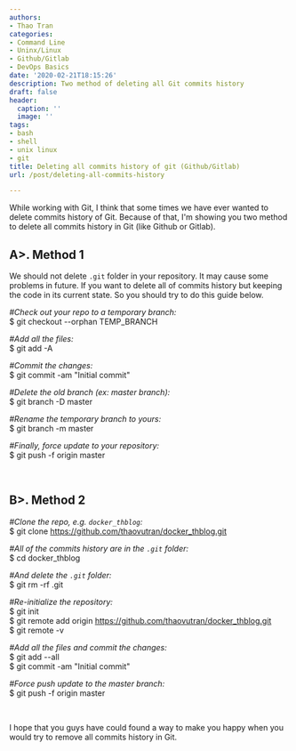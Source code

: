 ```yaml
---
authors:
- Thao Tran
categories:
- Command Line
- Uninx/Linux
- Github/Gitlab
- DevOps Basics
date: '2020-02-21T18:15:26'
description: Two method of deleting all Git commits history
draft: false
header:
  caption: ''
  image: ''
tags:
- bash
- shell
- unix linux
- git
title: Deleting all commits history of git (Github/Gitlab)
url: /post/deleting-all-commits-history

---
```


While working with Git, I think that some times we have ever wanted to delete commits history of Git. Because of that, I'm showing you two method to delete all commits history in Git (like Github or Gitlab).

## A>. Method 1 
We should not delete `.git` folder in your repository. It may cause some problems in future. If you want to delete all of commits history but keeping the code in its current state. So you should try to do this guide below.


<i>#Check out your repo to a temporary branch:</i><br>
$ git checkout --orphan TEMP_BRANCH

<i>#Add all the files:</i><br>
$ git add -A

<i>#Commit the changes:</i><br>
$ git commit -am "Initial commit"

<i>#Delete the old branch (ex: master branch):</i><br>
$ git branch -D master

<i>#Rename the temporary branch to yours:</i><br>
$ git branch -m master

<i>#Finally, force update to your repository:</i><br>
$ git push -f origin master

<p>&nbsp;</p>

## B>. Method 2

<i>#Clone the repo, e.g. `docker_thblog`:</i><br>
$ git clone https://github.com/thaovutran/docker_thblog.git

<i>#All of the commits history are in the `.git` folder:</i><br>
$ cd docker_thblog

<i>#And delete the `.git` folder:</i><br>
$ git rm -rf .git

<i>#Re-initialize the repository:</i><br>
$ git init<br>
$ git remote add origin https://github.com/thaovutran/docker_thblog.git<br>
$ git remote -v

<i>#Add all the files and commit the changes:</i><br>
$ git add --all<br>
$ git commit -am "Initial commit"

<i>#Force push update to the master branch:</i><br>
$ git push -f origin master

<p>&nbsp;</p>

I hope that you guys have could found a way to make you happy when you would try to remove all commits history in Git.